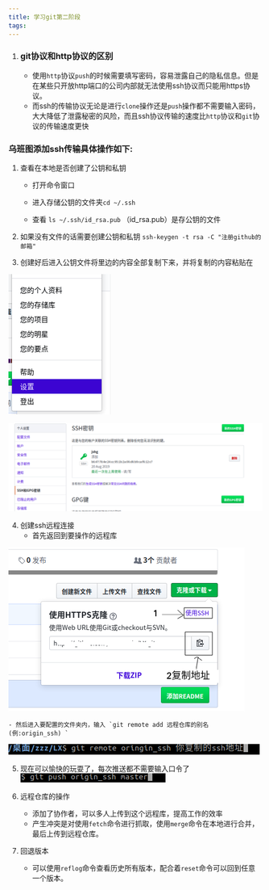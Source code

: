 ```yaml
---
title: 学习git第二阶段
tags:
---
```





1. ### git协议和http协议的区别
    - 使用`http`协议`push`的时候需要填写密码，容易泄露自己的隐私信息。但是在某些只开放http端口的公司内部就无法使用ssh协议而只能用https协议。
    - 而ssh的传输协议无论是进行`clone`操作还是`push`操作都不需要输入密码，大大降低了泄露秘密的风险，而且ssh协议传输的速度比`http`协议和`git`协议的传输速度更快

### 乌班图添加ssh传输具体操作如下:

1. 查看在本地是否创建了公钥和私钥
    * 打开命令窗口

    * 进入存储公钥的文件夹`cd ~/.ssh`

    - 查看 `ls ~/.ssh/id_rsa.pub`    （id_rsa.pub）是存公钥的文件

2. 如果没有文件的话需要创建公钥和私钥
`ssh-keygen -t rsa -C "注册github的邮箱"`

3. 创建好后进入公钥文件将里边的内容全部复制下来，并将复制的内容粘贴在

![第一步](/assets/img/20190819/sz.png)

![第二步](/assets/img/20190819/gy.png)

4. 创建ssh远程连接
    - 首先返回到要操作的远程库

![复制远程地址](/assets/img/20190819/dz.png)

    - 然后进入要配置的文件夹内，输入 `git remote add 远程仓库的别名 (例:origin_ssh) `
![添加ssh传输协议](/assets/img/20190819/pz.png)

5. 现在可以愉快的玩耍了，每次推送都不需要输入口令了
    ![进行推送](/assets/img/20190819/tui.png)

6.  远程仓库的操作
    - 添加了协作者，可以多人上传到这个远程库，提高工作的效率
    - 产生冲突是对使用`fetch`命令进行抓取，使用`merge`命令在本地进行合并，最后上传到远程仓库。

7. 回退版本
    - 可以使用`reflog`命令查看历史所有版本，配合着`reset`命令可以回到任意一个版本。  